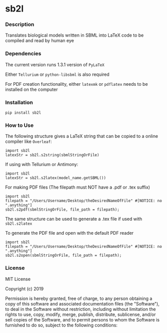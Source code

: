 # sb2l

### Description ###

Translates biological models written in SBML into LaTeX code to be compiled and read by human eye

### Dependencies ###

The current version runs 1.3.1 version of `PyLaTeX`

Either `Tellurium` or `python-libsbml` is also required 

For PDF creation functionality, either `latexmk` or `pdflatex` needs to be installed on the computer

### Installation ###

`pip install sb2l`

### How to Use ###
The following structure gives a LaTeX string that can be copied to a online compiler like `Overleaf`:
```
import sb2l
latexStr = sb2l.s2string(sbmlStringOrFile)
```
If using with Tellurium or Antimony: 
```
import sb2l
latexStr = sb2l.s2latex(model_name.getSBML())
```
For making PDF files (The filepath must NOT have a .pdf or .tex suffix)
```
import sb2l
filepath = "/Users/Username/Desktop/theDesiredNameOfFile" #[NOTICE: no ".anything"]
sb2l.s2pdf(sbmlStringOrFile, file_path = filepath);
```
The same structure can be used to generate a .tex file if used with `sb2l.s2latex`

To generate the PDF file and open with the default PDF reader

```
import sb2l
filepath = "/Users/Username/Desktop/theDesiredNameOfFile" #[NOTICE: no ".anything"]
sb2l.s2open(sbmlStringOrFile, file_path = filepath);
```
### License ###

MIT License

Copyright (c) 2019

Permission is hereby granted, free of charge, to any person obtaining a copy
of this software and associated documentation files (the "Software"), to deal
in the Software without restriction, including without limitation the rights
to use, copy, modify, merge, publish, distribute, sublicense, and/or sell
copies of the Software, and to permit persons to whom the Software is
furnished to do so, subject to the following conditions:

